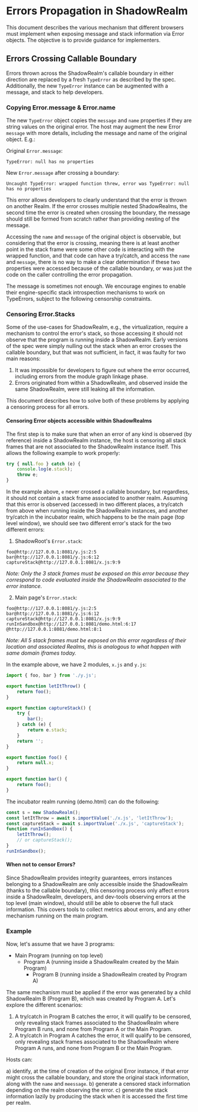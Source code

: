 # Errors Propagation in ShadowRealm

This document describes the various mechanism that different browsers must implement when exposing message and stack information via Error objects. The objective is to provide guidance for implementers.

## Errors Crossing Callable Boundary

Errors thrown across the ShadowRealm's callable boundary in either direction are replaced by a fresh `TypeError` as described by the spec. Additionally, the new `TypeError` instance can be augmented with a message, and stack to help developers.

### Copying Error.message & Error.name

The new `TypeError` object copies the `message` and `name` properties if they are string values on the original error. The host may augment the new Error `message` with more details, including the message and name of the original object. E.g.:

Original `Error.message`:

```
TypeError: null has no properties
```

New `Error.message` after crossing a boundary:

```
Uncaught TypeError: wrapped function threw, error was TypeError: null has no properties
```

This error allows developers to clearly understand that the error is thrown on another Realm. If the error crosses multiple nested ShadowRealms, the second time the error is created when crossing the boundary, the message should still be formed from scratch rather than providing nesting of the message.

Accessing the `name` and `message` of the original object is observable, but considering that the error is crossing, meaning there is at least another point in the stack frame were some other code is interacting with the wrapped function, and that code can have a try/catch, and access the `name` and `message`, there is no way to make a clear determination if these two properties were accessed because of the callable boundary, or was just the code on the caller controlling the error propagation.

The message is sometimes not enough. We encourage engines to enable their engine-specific stack introspection mechanisms to work on TypeErrors, subject to the following censorship constraints.

### Censoring Error.Stacks

Some of the use-cases for ShadowRealm, e.g., the virtualization, require a mechanism to control the error's stack, so those accessing it should not observe that the program is running inside a ShadowRealm. Early versions of the spec were simply nulling out the stack when an error crosses the callable boundary, but that was not sufficient, in fact, it was faulty for two main reasons:

1. It was impossible for developers to figure out where the error occurred, including errors from the module graph linkage phase.
2. Errors originated from within a ShadowRealm, and observed inside the same ShadowRealm, were still leaking all the information.

This document describes how to solve both of these problems by applying a censoring process for all errors.

#### Censoring Error objects accessible within ShadowRealms

The first step is to make sure that when an error of any kind is observed (by reference) inside a ShadowRealm instance, the host is censoring all stack frames that are not associated to the ShadowRealm instance itself. This allows the following example to work properly:

```js
try { null.foo } catch (e) {
    console.log(e.stack);
    throw e;
}
```

In the example above, `e` never crossed a callable boundary, but regardless, it should not contain a stack frame associated to another realm. Assuming that this error is observed (accessed) in two different places, a try/catch from above when running inside the ShadowRealm instances, and another try/catch in the incubator realm, which happens to be the main page (top level window), we should see two different error's stack for the two different errors:

1. ShadowRoot's `Error.stack`:
```
foo@http://127.0.0.1:8081/y.js:2:5
bar@http://127.0.0.1:8081/y.js:6:12
captureStack@http://127.0.0.1:8081/x.js:9:9
```

_Note: Only the 3 stack frames must be exposed on this error because they correspond to code evaluated inside the ShadowRealm associated to the error instance._

2. Main page's `Error.stack`:
```
foo@http://127.0.0.1:8081/y.js:2:5
bar@http://127.0.0.1:8081/y.js:6:12
captureStack@http://127.0.0.1:8081/x.js:9:9
runInSandbox@http://127.0.0.1:8081/demo.html:6:17
@http://127.0.0.1:8081/demo.html:8:1
```

_Note: All 5 stack frames must be exposed on this error regardless of their location and associated Realms, this is analogous to what happen with same domain iframes today._

In the example above, we have 2 modules, `x.js` and `y.js`:

```js
import { foo, bar } from './y.js';

export function letItThrow() {
    return foo();
}

export function captureStack() {
    try {
        bar();
    } catch (e) {
        return e.stack;
    }
    return '';
}
```

```js
export function foo() {
    return null.x;
}

export function bar() {
    return foo();
}
```

The incubator realm running (demo.html) can do the following:

```js
const s = new ShadowRealm();
const letItThrow = await s.importValue('./x.js', 'letItThrow');
const captureStack = await s.importValue('./x.js', 'captureStack');
function runInSandbox() {
    letItThrow();
    // or captureStack();
}
runInSandbox();
```

#### When not to censor Errors?

Since ShadowRealm provides integrity guarantees, errors instances belonging to a ShadowRealm are only accessible inside the ShadowRealm (thanks to the callable boundary), this censoring process only affect errors inside a ShadowRealm, developers, and dev-tools observing errors at the top level (main window), should still be able to observe the full stack information. This covers tools to collect metrics about errors, and any other mechanism running on the main program.

### Example

Now, let's assume that we have 3 programs:

 - Main Program (running on top level)
   - Program A (running inside a ShadowRealm created by the Main Program)
     - Program B (running inside a ShadowRealm created by Program A)

The same mechanism must be applied if the error was generated by a child ShadowRealm B (Program B), which was created by Program A. Let's explore the different scenarios:

1. A try/catch in Program B catches the error, it will qualify to be censored, only revealing stack frames associated to the ShadowRealm where Program B runs, and none from Program A or the Main Program.
1. A try/catch in Program A catches the error, it will qualify to be censored, only revealing stack frames associated to the ShadowRealm where Program A runs, and none from Program B or the Main Program.

Hosts can:

a) identify, at the time of creation of the original Error instance, if that error might cross the callable boundary, and store the original stack information, along with the `name` and `meessage`.
b) generate a censored stack information depending on the realm observing the error.
c) generate the stack information lazily by producing the stack when it is accessed the first time per realm.
